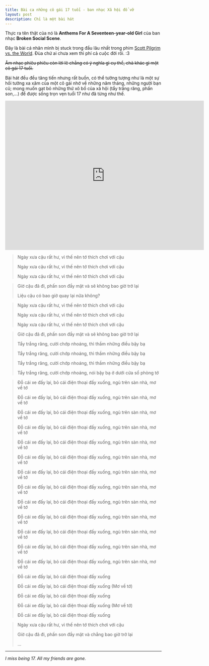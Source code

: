```yaml
---
title: Bài ca những cô gái 17 tuổi - ban nhạc Xã hội đổ vỡ
layout: post
description: Chỉ là một bài hát
---
```


Thực ra tên thật của nó là
**Anthems For A Seventeen-year-old Girl** của ban nhạc 
**Broken Social Scene**.

Đây là bài cá nhân mình bị stuck trong đầu lâu nhất trong phim [Scott Pilgrim 
vs. the World](http://www.youtube.com/watch?v=8NUBVcit5VM). Đùa chứ ai chưa xem
thì phí cả cuộc đời rồi. :3

<del>Âm nhạc phiêu phiêu còn lời lẽ chẳng có ý nghĩa gì cụ thể, chả khác gì một cô gái
17 tuổi.</del>

Bài hát đều đều tăng tiến nhưng rất buồn, có thể tưởng tượng như là một sự hồi
tưởng xa xăm của một cô gái nhớ về những năm tháng, những người bạn cũ; mong
muốn gạt bỏ những thứ xô bồ của xã hội (tẩy trắng răng, phấn son,...) để được
sống trọn vẹn tuổi 17 như đã từng như thế.

<iframe width="640" height="480" src="http://www.youtube.com/embed/xl3PyTqsc5c" frameborder="0">
</iframe>

> Ngày xưa cậu rất hư, vì thế nên tớ thích chơi với cậu
>
> Ngày xưa cậu rất hư, vì thế nên tớ thích chơi với cậu
>
> Ngày xưa cậu rất hư, vì thế nên tớ thích chơi với cậu
>

>
> Giờ cậu đã đi, phấn son đầy mặt và sẽ không bao giờ trở lại
>
> Liệu cậu có bao giờ quay lại nữa không?
>

>
> Ngày xưa cậu rất hư, vì thế nên tớ thích chơi với cậu
>
> Ngày xưa cậu rất hư, vì thế nên tớ thích chơi với cậu
>
> Ngày xưa cậu rất hư, vì thế nên tớ thích chơi với cậu
>

>
> Giờ cậu đã đi, phấn son đầy mặt và sẽ không bao giờ trở lại
>
>
> Tẩy trắng răng, cười chớp nhoáng, thì thầm những điều bậy bạ
>
> Tẩy trắng răng, cười chớp nhoáng, thì thầm những điều bậy bạ
>
> Tẩy trắng răng, cười chớp nhoáng, thì thầm những điều bậy bạ
>
> Tẩy trắng răng, cười chớp nhoáng, nói bậy bạ ở dưới cửa sổ phòng tớ
>

>
> Đỗ cái xe đấy lại, bỏ cái điện thoại đấy xuống, ngủ trên sàn nhà, mơ về tớ
>
> Đỗ cái xe đấy lại, bỏ cái điện thoại đấy xuống, ngủ trên sàn nhà, mơ về tớ
>
> Đỗ cái xe đấy lại, bỏ cái điện thoại đấy xuống, ngủ trên sàn nhà, mơ về tớ
>
> Đỗ cái xe đấy lại, bỏ cái điện thoại đấy xuống, ngủ trên sàn nhà, mơ về tớ
>
> Đỗ cái xe đấy lại, bỏ cái điện thoại đấy xuống, ngủ trên sàn nhà, mơ về tớ
>
> Đỗ cái xe đấy lại, bỏ cái điện thoại đấy xuống, ngủ trên sàn nhà, mơ về tớ
>
> Đỗ cái xe đấy lại, bỏ cái điện thoại đấy xuống, ngủ trên sàn nhà, mơ về tớ
>
> Đỗ cái xe đấy lại, bỏ cái điện thoại đấy xuống, ngủ trên sàn nhà, mơ về tớ
>
> Đỗ cái xe đấy lại, bỏ cái điện thoại đấy xuống, ngủ trên sàn nhà, mơ về tớ
>
> Đỗ cái xe đấy lại, bỏ cái điện thoại đấy xuống, ngủ trên sàn nhà, mơ về tớ
>
> Đỗ cái xe đấy lại, bỏ cái điện thoại đấy xuống, ngủ trên sàn nhà, mơ về tớ
>
> Đỗ cái xe đấy lại, bỏ cái điện thoại đấy xuống, ngủ trên sàn nhà, mơ về tớ
>
> Đỗ cái xe đấy lại, bỏ cái điện thoại đấy xuống, ngủ trên sàn nhà, mơ về tớ
>

>
> Đỗ cái xe đấy lại, bỏ cái điện thoại đấy xuống
>
> Đỗ cái xe đấy lại, bỏ cái điện thoại đấy xuống (Mơ về tớ)
>
> Đỗ cái xe đấy lại, bỏ cái điện thoại đấy xuống
>
> Đỗ cái xe đấy lại, bỏ cái điện thoại đấy xuống (Mơ về tớ)
>
> Đỗ cái xe đấy lại, bỏ cái điện thoại đấy xuống
>

>
> Ngày xưa cậu rất hư, vì thế nên tớ thích chơi với cậu
>
> Giờ cậu đã đi, phấn son đầy mặt và chẳng bao giờ trở lại
>
> ...

----

*I miss being 17. All my friends are gone.*
